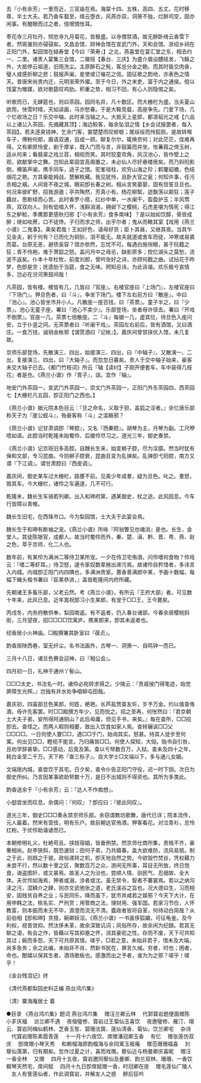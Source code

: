<!-- { "loadSidebar": true } -->

去『小有余芳』一里而近，三官庙在焉。海棠十四、五株，高四、五丈。花时移尊，半士大夫。若乃香车载至，绛云堕衣，风燕亦双，洞箫不独，烂醉司空，固亦闲事。有醒眼而过之者，倍增惆怅耳。

枣花寺三月牡丹，悯忠寺九月菊花，皆极盛。以寺僧禁酒，故无醉卧绮云香雪下者。然斑骓则亦骎骎矣。文昌会馆、财神会馆在宣武门外，天和会馆、浙绍乡祠在正阳门外，梨园馆在緑寿堂【今曰『荣寿』】之北，燕喜堂在宴汇堂之东，相去约一、二里。诸贵人宴集三会馆，二徽班【春台、三庆】为盛介眉设醴结发，飞觞之外，大抵停云祖道，旧雨洗尘。主原醉石之髡，客总分金之鲍。而其时笛交肉奋，璧人或感折柳之悲；鼓报声阑，星使或订催花之信。固征歌之韵地，亦表色之情天。昔唐宋尚贵内迁，元明渐荣外擢。至于今日，外之末吏，富于内之通侯。傥以饯宴为雉媒，欲对歌筵叹鸡肋。积重之势，相习不回，有心人则隐惕之矣。

听歌而已，无肆筵也，则曰茶园。园同名异，凡十数区。而大栅栏为盛。当夫夏山欲雨，快雪时晴，天如读画，马亦愁春。于是大鞍竞载，高座争先。门爱下场，几个忆收场之日？乐交中轴，此时来当轴之人。大抵天上星郎，都凛韬光之戒【六品以上诸公入茶园，先摘藏其顶】；海边鲛客，每余坠泪之情【乡会试报罢者，每入茶园】。若夫逐臭钱神，乞余门客，裳楚楚而叹蜉蝣；尾绥绥而怜狐狚。是故转喉车子，傅粉何郎，眉语双通，目成一顾。聊复尔尔，辄唤奈何；对此茫茫，佳难再得。又有卿原怜爱，剧于摩挲，既入门而与言，非鼓簧而并坐。怅蒹葭之倚玉树，适从何来；看翡翠之戏兰苕，相视而笑。其时狡童帘角，风汉池心，皆作壁上之观，欲献掌中之舞。岂知此辈固宜高阁置之，未必仙人尽好悬楼居矣。而乃斜阳影倒，横笛声阑，携手同车，适子之馆。驼峯瑶柱，欢穷山海之珍；鹤氅貂襜，色结烟花之艳。方其豪能拇战，慧解枚藏。我见犹怜，且卧大官之瓮；何知许事，任污丞相之裀。人间皆不夜之城，眼前卽长春之树。相从言笑晏晏，固有信誓旦旦也。何况率彼旷野，招我游遨；亭共陶然，芳真小有。杨花柳絮，迹飘荡以颠狂；莲子藕丝，思断续而心苦。此时香罗小扇，红纱中单，一水阑干，盈盈护玉；半风莺燕，双双向人。则有低唱入怀，浅斟消渴，拥邺下之樱桃，石虎差堪为情死；得江东之鲈鲙，季鹰那更感秋归邪【『小有余芳』食多南味】？是以始如饮醇，骨皆成醉；继如啖蔗，口不徒馋。子归而求之师，出乎尔者；鬼从而瞰其室【戏用《燕兰小谱》二鬼事】。美矣君哉！王如好色，请毋好货；臣卜其昼，又继其夜。当其乍见金夫，躬于何有？已而化为铜狄，泪不能无。故夫就道或舍车而徒，冲寒或易裘而葛。台原无恙，避债奚容？馆亦依然，忘忧不可。每遇白施俏眼，甚于阮籍之狂；青不怜袍，难于萧韶之怒。盖问月中之毋忌，缺影原多；傥忆湖头之莫愁，流波不返矣。仆本十年杜牧，前度刘郎，曾吟张好之诗，亦顾何戡之曲。试拈花于昨梦，色卽是空；抚遗肋于当筵，食之无味。罔知忌讳，为此诙谐。欢乐极兮哀情多，岂必在汾河箫鼓间哉！

凡茶园，皆有楼。楼皆有几，几皆曰『官座』。右楼官座曰『上场门』，左楼官座曰『下场门』。狎旦色者，曰『斗』，争坐下场门。楼下左右前方曰『散座』。中曰『池心』。池心皆坐市井小人。凡散座一座百钱，曰『茶票』。童子半之，曰『少票』。池心无童子座，署曰『池心不卖少』。乐部登场，坐者毋许径去。署曰『开戏不倒票』。官座一几，茶票七倍散座。二『斗』每据一几，虚其位，待旦色入座问安，立于仆竖之间。无茶票者曰『听阑干戏』。茶园左右前后，皆有酒馆，又曰酒庄。一食万钱，诚销金帐邪【谓贳酒曰『记帐』】。嘉庆间曾禁挟优入馆，未几复故。

京师乐部登场，先散演三、四出，始接演三、四出，曰『中轴子』，又散演一、二出，复接演三、四出，曰『大轴子』。而忽忽日暮矣。贵人于交中轴子始来，豪客未交大轴子已去。《都门竹枝词》所云『轴【读纣】子刚开便套车，车中装得几枝花』者是也。《燕兰小谱》作『胄子』，误。宜作『轴』。

地安门外茶园一，宣武门外茶园一，崇文门外茶园一，正阳门外东茶园四，西茶园七【大栅栏凡五园，卽正阳门之西也。】

《燕兰小谱》据元院本色目云：『旦之命名，义取于狚，盖狐之淫者。』余忆唐乐部称天子为『崖公蚬斗』，殆豪客称『斗』之滥觞邪？

《燕兰小谱》记甘肃调卽『琴腔』，又名『西秦腔』。胡琴为主，月琴为副。工尺咿唔如语。此腔当时乾隆末始蜀伶、后徽伶尽习之。道光三年，御史奏禁。

《燕兰小谱》记京班旧多高腔。自魏长生来，始变梆子腔，尽为淫靡。然当时犹有保和文部，专习昆曲。今则梆子腔衰，昆曲且变为乱弹矣。乱弹卽弋阳腔，南方又谓『下江调』。谓甘肃腔曰『西皮调』。

嘉庆间，御史某车过大栅栏，路壅不前。见美少年成羣，疑为旦色。叱之。羣怒，毁其车。今大栅栏，诸伶之车遍道，几不可行。

乾隆末，魏长生车骑若列卿。出入和珅府第，遇某御史，杖之途。此风因息。今车行皆障以青帷。

魏长生旧宅，在西珠市口。今为梨园馆，士大夫于此宴会焉。

魏长生于和珅有断袖之宠。《燕兰小谱》所咏『阿翁瞥见也魂消』是也。长生，金堂人。其徒陈银官，成都人。故当时蜀伶而外，秦、楚、滇、黔、晋、粤、燕、赵之色，萃于京师，化二人也。

数年前，有某伶为满洲二等侍卫某所宠。一夕在侍卫宅侑酒，问伶嗜何食物？伶戏云：『嗜二等虾耳。』侍卫怒，遽令家奴数辈掖出递污焉。故诸伶自矜惜者，多讳言入内城。内城卽正阳门内四隅也，多满洲贵家。蕙香善满郎中某，予画十数幅，每幅下蝇头楷书署曰『臣某恭进，』盖皆乾隆间内府所藏。

先朝诸王多畜乐部，父老云然。考《燕兰小谱》，有所云『王府大部』者。可见数十年来，此风已息。近年嵩祝部习小生某郎，有宠于□□王，王今薨矣。

丙戌冬，内务府散供奉，梨园南返。有不返者，仍入春台诸部。今春余居樱桃斜街，三月望夜，招□□□□饮寓庐。携某郎来，卽其未返者也。

纫香居小火神庙。□殿撰署其卧室曰『葆贞』。

韵香居陕西巷，室无纤尘。名书法画外，古琴一、洞箫一、自鸣钟一而已。

三月十八日，诸旦色赛会迎神，曰『相公会』。

四月初一日，礼神于通州丫髻山。

□□□太史，书法名一时。诸伶必宛转求得之。少陵云：『贵戚侯门得笔迹，始觉屏障生光辉。』岂独有井水处争唱柳屯田哉。

嘉庆初，四喜部旦色某郎，何姓，絶艳。长芦盐贾查友圻，岁予万金。约以值查侑酒，毋许先客罢。时□□殿撰方年少，见而悦之。招之至再，何怅然曰：『君京朝士大夫子弟，安所得阿通铜山？此后毋庸，但见手书，来矣。』每在查所，□□招卽去。查怪之。而两人暇则相要，致出入饮食如家人焉。查转辗讽□□父□□□□。一日何使人要□□，遇□□于门，始询其实。怒甚。持其人徒步至何寓。何出见□□，瞪视不能言。乃归痛笞□□。何使人探知，大恸。贻书自引咎，且劝学辞甚挚。□□感动，后竟及第。查以亏帑数百万，入狱。查未及四十之年，耗白金至二千万。天下称『查三标子』。自大学士□文端以下，多与通儿女姻。

文端居内城，查尝饮于其宅。日夕矣，查令仆告正阳门守役，迟一时下钥。次日为御史所纠。乃言因某事欲助帑数十万，是日不出城则不得资也。其所为多类此。

韵香送余于『小有余芳』云：『达人不作痴想』。

小郄尝坐而叹息，余偶问：『何叹』？卽应曰：『彼此同叹』。

道光三年，御史□□□奏永禁京师乐部。余窃谓教坊歌舞，唐代已详；院本流传，元人最着。然宋有营伎，明有乐户。故前朝达官侑酒，狎客看花。对泣青衫，总怜红粉。于优伶助谐谑而已。

本朝修明礼义，杜絶苟且。挟妓宿娼，皆垂例禁。然京师仕商所集，贵贱不齐，豪奢相尚。赵李狭斜，既恐速狱；田何子弟，乃共嬉春。盖大欲难防，流风易扇。制之于此，则趋之于彼。政俗递转之机，卽天地自然之势。今欲毁竹焚丝，凭权藉力未尝不行，然以数十里之区，聚数百万之众，游闲无所事，耳目无所放，终日饱食，诲盗图奸，或又甚焉。故圣人之为治也，尝顺人情、驯民气、忍细故、全大体。夫优伶如海焉，狎者或溺，涉者或沈。虽无禁令，智者不褰裳焉。若以之纳沟渎之污，混鳞介之肆，则亦文武弛张之道，老氏溪谷之旨也。况大德曰生，习而相安，固贱贫自养之业；与民同乐，降而虽下，犹市井咸若之娱邪？今天下大计，在用申韩之法，核名实、严刑赏；用管商之法，理财用、强军国。若家习节俭，人怀教富，则本振而末无不毕，源澄而流无不清。蠹政者皆将自革，何待动白简哉？从前伯相【卽和珅】贪擅，婉卿妖淫。《燕兰小谱》一书虽侈狐媚，可征龟鉴。及今利权，视昔敛抑。然汰侈未革，故余深致讥词；风俗所存，故余闲为纪録。若其无聊之语，有会之作，皆藉以写其抑塞之怀，消其豪宕之性。存而不废，天下可共知其过；婉而多怨，天下可共原其情。嗟乎，□君之意，未始非君子，惜未及大端，尚多急务；余之此编，未始非不肖，然新书犹在，罪言久缄。穷者，时也；困者，命也。酣嬉以保其生者，酒场歌板也。感激而出之予者，谁为为之邪？嗟乎！嗟乎！

《金台残泪记》终

《清代燕都梨园史料正编 燕台鸿爪集》

（清）粟海庵居士 着

●目录
《燕台鸿爪集》题词
燕台鸿爪集
　赠汪兰卿云林
　代郭寳岩题便面赠陈小芗庆福
　访兰卿不遇
　夜偕璧修、寳岩过王菊仙玉喜饮
　夜邀璧修、雁汀、翊云、寳岩同梅仙鹤林、芝香玉笙、碧珊法寳、莲仙清香、菊仙，饮兰卿宅
　杂诗
　代寳岩赠陈素霞青莲
　十一月十六夜饮、席赠潘冠卿玉香
　有忆
　赠张莲仿双庆
　卽席赠小琴天秀
　和赖榴海原韵榴海与余同寓玉极庵
　赠范珊珊福喜
　刘藜仙落第，归有期矣。忽作过夏之计，喜而戏赠。藜仙近与杨曼卿庆喜昵
　赠汪一香全林
　又赠
　四月十五夜，寳岩邀同藜仙及曼卿、韵兰双林、珊珊、一香饮穉琴天然宅，席间赋
　四月十九日卽席赋赠一香，时冠卿在座
　赠毛莲仙广陵人
　友人有訾莲仙者，作此调寳岩，并解友人之惑
　醉后狂吟
